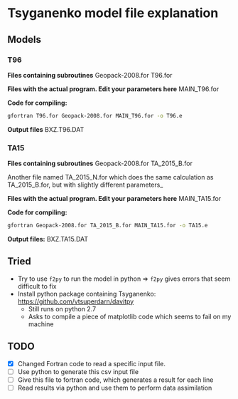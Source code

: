 # Tsyganenko model file explanation

## Models

### T96

__Files containing subroutines__
Geopack-2008.for
T96.for

__Files with the actual program. Edit your parameters here__
MAIN_T96.for

__Code for compiling:__

```bash
gfortran T96.for Geopack-2008.for MAIN_T96.for -o T96.e
```

__Output files__
BXZ.T96.DAT

### TA15

__Files containing subroutines__
Geopack-2008.for
TA_2015_B.for

Another file named TA_2015_N.for which does the same calculation as TA_2015_B.for, but with slightly different parameters_

__Files with the actual program. Edit your parameters here__
MAIN_TA15.for

__Code for compiling:__

```bash
gfortran Geopack-2008.for TA_2015_B.for MAIN_TA15.for -o TA15.e
```

__Output files:__
BXZ.TA15.DAT

## Tried

- Try to use ```f2py``` to run the model in python => ```f2py``` gives errors that seem difficult to fix
- Install python package containing Tsyganenko: <https://github.com/vtsuperdarn/davitpy>
    - Still runs on python 2.7
    - Asks to compile a piece of matplotlib code which seems to fail on my machine

## TODO

- [x] Changed Fortran code to read a specific input file.
- [ ] Use python to generate this csv input file
- [ ] Give this file to fortran code, which generates a result for each line
- [ ] Read results via python and use them to perform data assimilation
